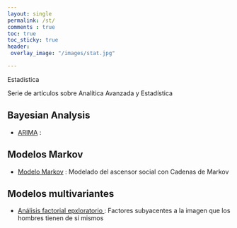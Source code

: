 ```yaml
---
layout: single
permalink: /st/
comments : true
toc: true
toc_sticky: true
header: 
 overlay_image: "/images/stat.jpg"

---
```

 Estadistica

Serie de artículos sobre Analítica Avanzada y Estadística

## Bayesian Analysis
* [ARIMA](https://issamfakhari.github.io/statistics/ARIMA/) : 



## Modelos Markov

* [Modelo Markov](https://issamfakhari.github.io/statistics/CadenasMarkov/) : Modelado del ascensor social con Cadenas de Markov




## Modelos multivariantes

* [Análisis factorial epxloratorio ](https://issamfakhari.github.io/statistics/analisisFactorialExploratorio/) : Factores subyacentes a la imagen que los hombres tienen de sí mismos


